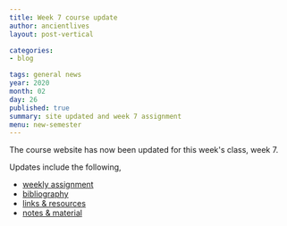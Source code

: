 ```yaml
---
title: Week 7 course update
author: ancientlives
layout: post-vertical

categories:
- blog

tags: general news
year: 2020
month: 02
day: 26
published: true
summary: site updated and week 7 assignment
menu: new-semester
---
```


The course website has now been updated for this week's class, week 7.

Updates include the following,

* [weekly assignment](/weekly_assignment)
* [bibliography](/bibliography)
* [links & resources](/links)
* [notes & material](/notes)
